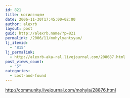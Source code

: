 ```yaml
---
id: 821
title: могилянцям
date: 2006-11-30T17:45:00+02:00
author: alexrb
layout: post
guid: http://alexrb.name/?p=821
permalink: /2006/11/mohylyantsyam/
lj_itemid:
  - "815"
lj_permalink:
  - http://alexrb-aka-ral.livejournal.com/208687.html
post_views_count:
  - "5"
categories:
  - Lost-and-found
---
```

http://community.livejournal.com/mohyla/28876.html